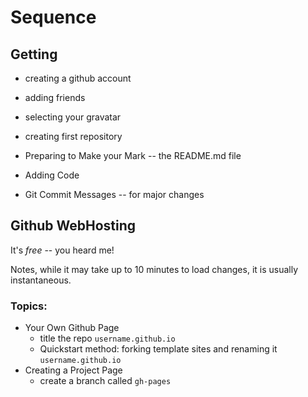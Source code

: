 Sequence
========

## Getting

- creating a github account
- adding friends
- selecting your gravatar

- creating first repository
- Preparing to Make your Mark -- the README.md file
- Adding Code
- Git Commit Messages -- for major changes


## Github WebHosting

It's *free* -- you heard me!

Notes, while it may take up to 10 minutes to load changes, it is usually instantaneous.

### Topics:

- Your Own Github Page 
  - title the repo `username.github.io`
  - Quickstart method: forking template sites and renaming it `username.github.io`
- Creating a Project Page 
  - create a branch called `gh-pages`
